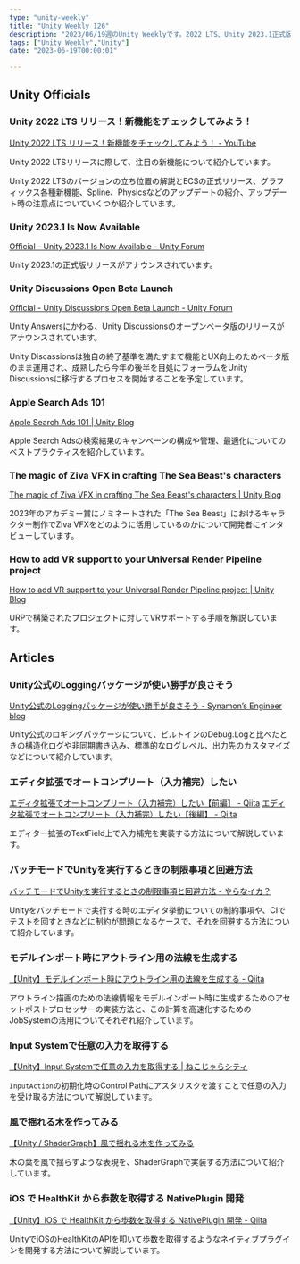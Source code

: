 ```yaml
---
type: "unity-weekly"
title: "Unity Weekly 126"
description: "2023/06/19週のUnity Weeklyです。2022 LTS、Unity 2023.1正式版リリース、Unity Discussionsなどについてまとめています。"
tags: ["Unity Weekly","Unity"]
date: "2023-06-19T00:00:01"

---
```


## Unity Officials

### Unity 2022 LTS リリース！新機能をチェックしてみよう！

[Unity 2022 LTS リリース！新機能をチェックしてみよう！ - YouTube](https://www.youtube.com/watch?v=BdwnSrbcC1E)

Unity 2022 LTSリリースに際して、注目の新機能について紹介しています。

Unity 2022 LTSのバージョンの立ち位置の解説とECSの正式リリース、グラフィックス各種新機能、Spline、Physicsなどのアップデートの紹介、アップデート時の注意点についていくつか紹介しています。

### Unity 2023.1 Is Now Available

[Official - Unity 2023.1 Is Now Available - Unity Forum](https://forum.unity.com/threads/unity-2023-1-is-now-available.1448773/)

Unity 2023.1の正式版リリースがアナウンスされています。

### Unity Discussions Open Beta Launch

[Official - Unity Discussions Open Beta Launch - Unity Forum](https://forum.unity.com/threads/unity-discussions-open-beta-launch.1448380/)

Unity Answersにかわる、Unity Discussionsのオープンベータ版のリリースがアナウンスされています。

Unity Discassionsは独自の終了基準を満たすまで機能とUX向上のためベータ版のまま運用され、成熟したら今年の後半を目処にフォーラムをUnity Discussionsに移行するプロセスを開始することを予定しています。

### Apple Search Ads 101

[Apple Search Ads 101 | Unity Blog](https://blog.unity.com/games/apple-search-ads-101)

Apple Search Adsの検索結果のキャンペーンの構成や管理、最適化についてのベストプラクティスを紹介しています。

### The magic of Ziva VFX in crafting The Sea Beast's characters

[The magic of Ziva VFX in crafting The Sea Beast's characters | Unity Blog](https://blog.unity.com/industry/ziva-vfx-crafting-the-sea-beast-characters)

2023年のアカデミー賞にノミネートされた「The Sea Beast」におけるキャラクター制作でZiva VFXをどのように活用しているのかについて開発者にインタビューしています。

### How to add VR support to your Universal Render Pipeline project

[How to add VR support to your Universal Render Pipeline project | Unity Blog](https://blog.unity.com/engine-platform/how-to-add-vr-support-to-your-universal-render-pipeline-project)

URPで構築されたプロジェクトに対してVRサポートする手順を解説しています。

## Articles

### Unity公式のLoggingパッケージが使い勝手が良さそう

[Unity公式のLoggingパッケージが使い勝手が良さそう - Synamon’s Engineer blog](https://synamon.hatenablog.com/entry/unity_logging_package)

Unity公式のロギングパッケージについて、ビルトインのDebug.Logと比べたときの構造化ログや非同期書き込み、標準的なログレベル、出力先のカスタマイズなどについて紹介しています。

### エディタ拡張でオートコンプリート（入力補完）したい

[エディタ拡張でオートコンプリート（入力補完）したい【前編】 - Qiita](https://qiita.com/Shinoda_Naoki/items/89b2b39e40585fe87287)
[エディタ拡張でオートコンプリート（入力補完）したい【後編】 - Qiita](https://qiita.com/Shinoda_Naoki/items/2bc82ff13bcc0949e386)

エディター拡張のTextField上で入力補完を実装する方法について解説しています。

### バッチモードでUnityを実行するときの制限事項と回避方法

[バッチモードでUnityを実行するときの制限事項と回避方法 - やらなイカ？](https://www.nowsprinting.com/entry/2023/06/14/003659)

Unityをバッチモードで実行する時のエディタ挙動についての制約事項や、CIでテストを回すときなどに制約が問題になるケースで、それを回避する方法について紹介しています。

### モデルインポート時にアウトライン用の法線を生成する

[【Unity】モデルインポート時にアウトライン用の法線を生成する - Qiita](https://qiita.com/rittora/items/b3da1795958c7da0b627)

アウトライン描画のための法線情報をモデルインポート時に生成するためのアセットポストプロセッサーの実装方法と、この計算を高速化するためのJobSystemの活用についてそれぞれ紹介しています。

### Input Systemで任意の入力を取得する 

[【Unity】Input Systemで任意の入力を取得する | ねこじゃらシティ](https://nekojara.city/unity-input-system-any-key)

`InputAction`の初期化時のControl Pathにアスタリスクを渡すことで任意の入力を受け取る方法について解説しています。

### 風で揺れる木を作ってみる

[【Unity / ShaderGraph】風で揺れる木を作ってみる](https://zenn.dev/r_ngtm/articles/shadergraph-tree-wind)

木の葉を風で揺らすような表現を、ShaderGraphで実装する方法について紹介しています。

### iOS で HealthKit から歩数を取得する NativePlugin 開発

[【Unity】iOS で HealthKit から歩数を取得する NativePlugin 開発 - Qiita](https://qiita.com/Teach/items/44af894e625ec3918708)

UnityでiOSのHealthKitのAPIを叩いて歩数を取得するようなネイティブプラグインを開発する方法について解説しています。
